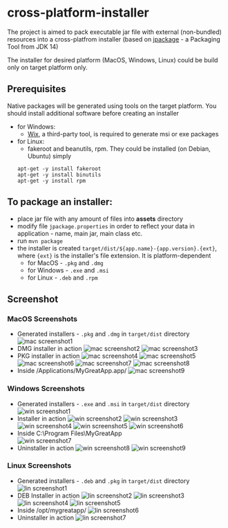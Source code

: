 # cross-platform-installer

The project is aimed to pack executable jar file with external (non-bundled) resources into a cross-platfrom installer (based on [jpackage](https://openjdk.java.net/jeps/343) - a Packaging Tool from JDK 14)

The installer for desired platform (MacOS, Windows, Linux) could be build only on target platform only.

## Prerequisites
Native packages will be generated using tools on the target platform. You should install additional software before creating an installer
- for Windows: 
    - [Wix](https://wixtoolset.org), a third-party tool, is required to generate msi or exe packages
- for Linux:
    - fakeroot and beanutils, rpm. They could be installed (on Debian, Ubuntu) simply 
    ```
    apt-get -y install fakeroot
    apt-get -y install binutils
    apt-get -y install rpm
   ```  

## To package an installer:
- place jar file with any amount of files into **assets** directory
- modify file `jpackage.properties` in order to reflect your data in application - name, main jar, main class etc. 
- run `mvn package`
- the installer is created `target/dist/${app.name}-{app.version}.{ext}`, 
  where `{ext}` is the installer's file extension. It is platform-dependent
    - for MacOS - `.pkg` and `.dmg`
    - for Windows - `.exe` and `.msi`
    - for Linux - `.deb` and `.rpm`
   

## Screenshot 
### MacOS Screenshots
* Generated installers - `.pkg` and `.dmg` in `target/dist` directory
![mac screenshot1](./docs/macos/shot1.png)
* DMG installer in action
![mac screenshot2](./docs/macos/shot2.png)
![mac screenshot3](./docs/macos/shot3.png)
* PKG installer in action
![mac screenshot4](./docs/macos/shot4.png)
![mac screenshot5](./docs/macos/shot5.png)
![mac screenshot6](./docs/macos/shot6.png)
![mac screenshot7](./docs/macos/shot7.png)
![mac screenshot8](./docs/macos/shot8.png)
* Inside /Applications/MyGreatApp.app/
![mac screenshot9](./docs/macos/shot9.png)

### Windows Screenshots
* Generated installers - `.exe` and `.msi` in `target/dist` directory
![win screenshot1](./docs/windows/shot1.png)
* Installer in action
![win screenshot2](./docs/windows/shot2.png)
![win screenshot3](./docs/windows/shot3.png)
![win screenshot4](./docs/windows/shot4.png)
![win screenshot5](./docs/windows/shot5.png)
![win screenshot6](./docs/windows/shot6.png)
* Inside C:\Program Files\MyGreatApp\
![win screenshot7](./docs/windows/shot7.png)
* Uninstaller in action
![win screenshot8](./docs/windows/shot8.png)
![win screenshot9](./docs/windows/shot9.png)

### Linux Screenshots
* Generated installers - `.deb` and `.pkg` in `target/dist` directory
![lin screenshot1](./docs/linux/shot1.png)
* DEB Installer in action
![lin screenshot2](./docs/linux/shot2.png)
![lin screenshot3](./docs/linux/shot3.png)
![lin screenshot4](./docs/linux/shot4.png)
![lin screenshot5](./docs/linux/shot5.png)
* Inside /opt/mygreatapp/
![lin screenshot6](./docs/linux/shot6.png)
* Uninstaller in action
![lin screenshot7](./docs/linux/shot7.png)
